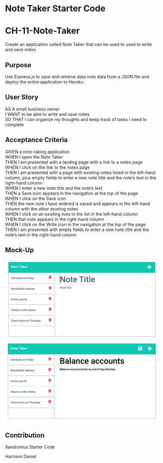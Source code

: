 # Note Taker Starter Code

# CH-11-Note-Taker

Create an application called Note Taker that can be used to used to write and save notes.

## Purpose

Use Express.js to save and retreive data note data from a JSON file and deploy the entire application to Heroku.

## User Story

AS A small business owner  
I WANT to be able to write and save notes  
SO THAT I can organize my thoughts and keep track of tasks I need to complete

## Acceptance Criteria

GIVEN a note-taking application  
WHEN I open the Note Taker  
THEN I am presented with a landing page with a link to a notes page  
WHEN I click on the link to the notes page  
THEN I am presented with a page with existing notes listed in the left-hand column, plus empty fields to enter a new note title and the note’s text in the right-hand column  
WHEN I enter a new note title and the note’s text  
THEN a Save icon appears in the navigation at the top of the page  
WHEN I click on the Save icon  
THEN the new note I have entered is saved and appears in the left-hand column with the other existing notes  
WHEN I click on an existing note in the list in the left-hand column  
THEN that note appears in the right-hand column  
WHEN I click on the Write icon in the navigation at the top of the page  
THEN I am presented with empty fields to enter a new note title and the note’s text in the right-hand column

## Mock-Up

<img src='./develop/public/assets/images/mockup1.png' />
<img src='./develop/public/assets/images/mockup2.png' />

## Contribution

Xandromus Starter Code

Harrison Daniel
